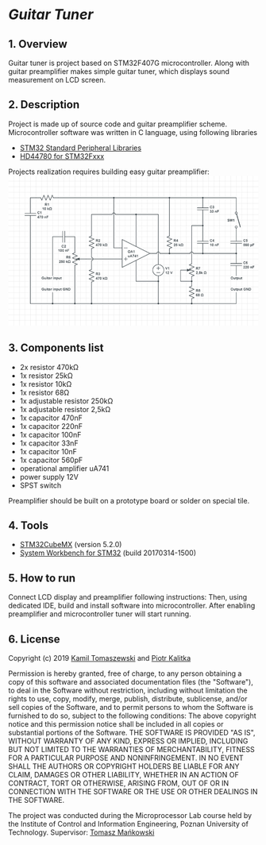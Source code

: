 # *Guitar Tuner*

## 1. Overview
Guitar tuner is project based on STM32F407G microcontroller. Along with guitar preamplifier makes simple guitar tuner, which displays sound measurement on LCD screen.

## 2. Description
Project is made up of source code and guitar preamplifier scheme. Microcontroller software was written in C language, using following libraries

* [STM32 Standard Peripheral Libraries](https://www.st.com/en/embedded-software/stm32-standard-peripheral-libraries.html)
* [HD44780 for STM32Fxxx](http://stm32f4-discovery.net/2015/07/hal-library-15-hd44780-for-stm32fxxx/)

Projects realization requires building easy guitar preamplifier:
![Preamplifier schema](asset/image/preamplifierSchema.png "Preamplifier schema")


## 3. Components list
* 2x resistor 470kΩ
* 1x resistor 25kΩ
* 1x resistor 10kΩ
* 1x resistor 68Ω
* 1x adjustable resistor 250kΩ
* 1x adjustable resistor 2,5kΩ
* 1x capacitor 470nF
* 1x capacitor 220nF
* 1x capacitor 100nF
* 1x capacitor 33nF
* 1x capacitor 10nF
* 1x capacitor 560pF
* operational amplifier uA741
* power supply 12V
* SPST switch

Preamplifier should be built on a prototype board or solder on special tile.

## 4. Tools
* [STM32CubeMX](https://www.st.com/en/development-tools/stm32cubemx.html) (version 5.2.0)
* [System Workbench for STM32](https://www.st.com/en/development-tools/sw4stm32.html) (build 20170314-1500)

## 5. How to run
Connect LCD display and preamplifier following instructions:
Then, using dedicated IDE, build and install software into microcontroller. After enabling preamplifier and microcontroller tuner will start running.

## 6. License
Copyright (c) 2019 [Kamil Tomaszewski](https://github.com/ktomaszewski) and [Piotr Kalitka](https://github.com/piotrkalitka)

Permission is hereby granted, free of charge, to any person obtaining a copy of this software and associated documentation files (the "Software"), to deal in the Software without restriction, including without limitation the rights to use, copy, modify, merge, publish, distribute, sublicense, and/or sell copies of the Software, and to permit persons to whom the Software is furnished to do so, subject to the following conditions:
The above copyright notice and this permission notice shall be included in all copies or substantial portions of the Software.
THE SOFTWARE IS PROVIDED "AS IS", WITHOUT WARRANTY OF ANY KIND, EXPRESS OR IMPLIED, INCLUDING BUT NOT LIMITED TO THE WARRANTIES OF MERCHANTABILITY, FITNESS FOR A PARTICULAR PURPOSE AND NONINFRINGEMENT. IN NO EVENT SHALL THE AUTHORS OR COPYRIGHT HOLDERS BE LIABLE FOR ANY CLAIM, DAMAGES OR OTHER LIABILITY, WHETHER IN AN ACTION OF CONTRACT, TORT OR OTHERWISE, ARISING FROM, OUT OF OR IN CONNECTION WITH THE SOFTWARE OR THE USE OR OTHER DEALINGS IN THE SOFTWARE.

The project was conducted during the Microprocessor Lab course held by the Institute of Control and Information Engineering, Poznan University of Technology.
Supervisor: [Tomasz Mańkowski](https://github.com/Tomasz-Mankowski)


